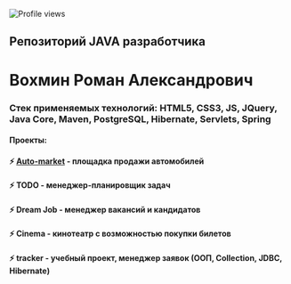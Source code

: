 ![Profile views](https://gpvc.arturio.dev/RVohmin)
## Репозиторий JAVA разработчика
# Вохмин Роман Александрович
### Стек применяемых технологий: HTML5, CSS3, JS, JQuery, Java Core, Maven, PostgreSQL, Hibernate, Servlets, Spring
#### Проекты:
#### ⚡ [Auto-market](https://github.com/RVohmin/Auto-Market) - площадка продажи автомобилей
#### ⚡ TODO - менеджер-планировщик задач
#### ⚡ Dream Job - менеджер вакансий и кандидатов
#### ⚡ Cinema - кинотеатр с возможностью покупки билетов
#### ⚡ tracker - учебный проект, менеджер заявок (ООП, Collection, JDBC, Hibernate)

<!--
**RVohmin/RVohmin** is a ✨ _special_ ✨ repository because its `README.md` (this file) appears on your GitHub profile.

Here are some ideas to get you started:

- 🔭 I’m currently working on ...
- 🌱 I’m currently learning ...
- 👯 I’m looking to collaborate on ...
- 🤔 I’m looking for help with ...
- 💬 Ask me about ...
- 📫 How to reach me: ...
- 😄 Pronouns: ...
- ⚡ Fun fact: ...
- Hi there 👋
-->
